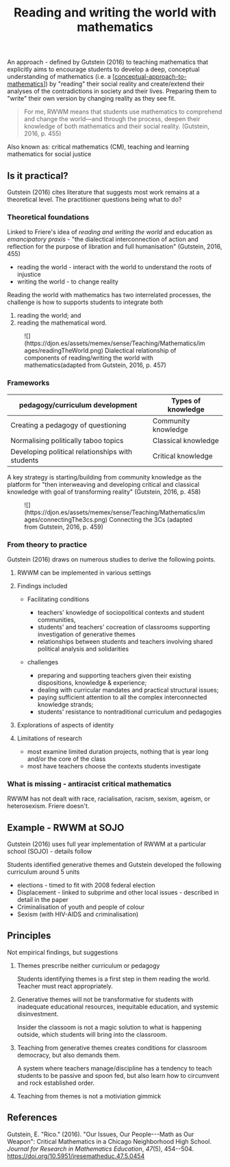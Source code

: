﻿---
backlinks:
- title: Big ideas in mathematics
  url: /memex/sense/Teaching/Mathematics/big-ideas-in-mathematics.html
- title: CSER Math Connections with Community
  url: /memex/sense/Teaching/Mathematics/cser-connections-with-community.html
- title: Teaching Mathematics
  url: /memex/sense/Teaching/Mathematics/teaching-mathematics.html
tags: teaching, mathematics, teaching-mathematics
title: Reading and writing the world with mathematics
type: note
---
An approach - defined by Gutstein (2016) to teaching mathematics that explicitly aims to encourage students to develop a deep, conceptual understanding of mathematics (i.e. a [[conceptual-approach-to-mathematics]]) by "reading" their social reality and create/extend their analyses of the contradictions in society and their lives. Preparing them to "write" their own version by changing reality as they see fit.

> For me, RWWM means that students use mathematics to comprehend and change the world—and through the process, deepen their knowledge of both mathematics and their social reality. (Gutstein, 2016, p. 455)

Also known as: critical mathematics (CM), teaching and learning mathematics for social justice

## Is it practical?

Gutstein (2016) cites literature that suggests most work remains at a theoretical level. The practitioner questions being what to do?

### Theoretical foundations

Linked to Friere's idea of _reading and writing the world_ and education as _emancipatory praxis_ - "the dialectical interconnection of action and reflection for the purpose of libration and full humanisation" (Gutstein, 2016, 455)

- reading the world - interact with the world to understand the roots of injustice
- writing the world - to change reality 

Reading the world with mathematics has two interrelated processes, the challenge is how to supports students to integrate both

1. reading the world; and
2. reading the mathematical word.

<figure markdown>
![](https://djon.es/assets/memex/sense/Teaching/Mathematics/images/readingTheWorld.png)
<caption>Dialectical relationship of components of reading/writing the world with mathematics(adapted from Gutstein, 2016, p. 457)</caption>
</figure>

### Frameworks

| pedagogy/curriculum development | Types of knowledge |
| --- | --- |
| Creating a pedagogy of questioning | Community knowledge |
| Normalising politically taboo topics | Classical knowledge |
| Developing political relationships with students | Critical knowledge |

A key strategy is starting/building from community knowledge as the platform for "then interweaving and developing critical and classical knowledge with goal of transforming reality" (Gutstein, 2016, p. 458)

<figure markdown>
![](https://djon.es/assets/memex/sense/Teaching/Mathematics/images/connectingThe3cs.png)
<caption>Connecting the 3Cs (adapted from Gutstein, 2016, p. 459)</caption>
</figure>

### From theory to practice

Gutstein (2016) draws on numerous studies to derive the following points.

1. RWWM can be implemented in various settings
2. Findings included

   - Facilitating conditions 

       - teachers' knowledge of sociopolitical contexts and student communities,
       - students' and teachers' cocreation of classrooms supporting investigation of generative themes
       - relationships between students and teachers involving shared political analysis and solidarities

   - challenges 

       - preparing and supporting teachers given their existing dispositions, knowledge & experience; 
       - dealing with curricular mandates and practical structural issues;
       - paying sufficient attention to all the complex interconnected knowledge strands; 
       - students' resistance to nontraditional curriculum and pedagogies

3. Explorations of aspects of identity
4. Limitations of research 

    - most examine limited duration projects, nothing that is year long and/or the core of the class
    - most have teachers choose the contexts students investigate

### What is missing - antiracist critical mathematics

RWWM has not dealt with race, racialisation, racism, sexism, ageism, or heterosexism. Friere doesn't.

## Example - RWWM at SOJO

Gutstein (2016) uses full year implementation of RWWM at a particular school (SOJO) - details follow

Students identified generative themes and Gutstein developed the following curriculum around 5 units

- elections - timed to fit with 2008 federal election
- Displacement - linked to subprime and other local issues - described in detail in the paper
- Criminalisation of youth and people of colour 
- Sexism (with HIV-AIDS and criminalisation)

## Principles

Not empirical findings, but suggestions

1. Themes prescribe neither curriculum or pedagogy

    Students identifying themes is a first step in them reading the world. Teacher must react appropriately.

2. Generative themes will not be transformative for students with inadequate educational resources, inequitable education, and systemic disinvestment.

    Insider the classoom is not a magic solution to what is happening outside, which students will bring into the classroom.

3. Teaching from generative themes creates conditions for classroom democracy, but also demands them.

    A system where teachers manage/discipline has a tendency to teach students to be passive and spoon fed, but also learn how to circumvent and rock established order.

4. Teaching from themes is not a motiviation gimmick


## References

Gutstein, E. "Rico." (2016). "Our Issues, Our People---Math as Our Weapon": Critical Mathematics in a Chicago Neighborhood High School. *Journal for Research in Mathematics Education*, *47*(5), 454--504. <https://doi.org/10.5951/jresematheduc.47.5.0454>


[//begin]: # "Autogenerated link references for markdown compatibility"
[conceptual-approach-to-mathematics]: conceptual-approach-to-mathematics "Conceptual approach to mathematics"
[//end]: # "Autogenerated link references"